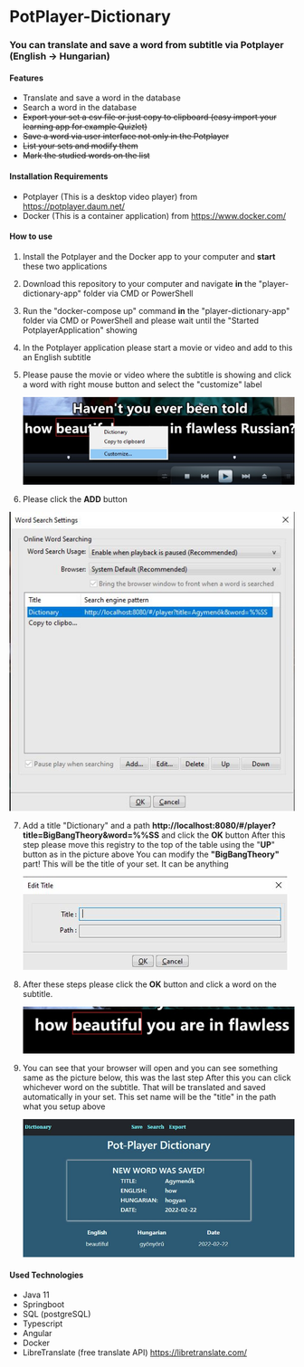 # PotPlayer-Dictionary
### You can translate and save  a word from subtitle via Potplayer  (English -> Hungarian)



#### Features

- Translate and save a word in the database
- Search a word in the database 
- ~~Export your set a csv file or just copy to clipboard (easy import your learning app for example Quizlet)~~ 
- ~~Save a word via user interface not only in the Potplayer~~
- ~~List your sets and modify them~~
- ~~Mark the studied words on the list~~ 



#### Installation Requirements 

- Potplayer (This is a desktop video player) from https://potplayer.daum.net/
- Docker (This is a container application) from https://www.docker.com/



#### How to use

1. Install the Potplayer  and the Docker app to your computer and **start** these two applications

2. Download this repository to your computer and navigate **in** the "player-dictionary-app" folder via CMD or PowerShell

3. Run the "docker-compose up" command **in** the "player-dictionary-app" folder via CMD or PowerShell and please wait until the                                    "Started PotplayerApplication" showing

4. In the Potplayer application please start a movie or video and add to this an English subtitle

5. Please pause the movie or video where the subtitle is showing and click a word with right mouse button and select the "customize" label

   

   ![potplayer03](player-dictionary-app\pics\potplayer03.jpg)



6. Please click the **ADD** button

![potplayer02](player-dictionary-app\pics\potplayer02.jpg)





7. Add a title "Dictionary" and a path **http://localhost:8080/#/player?title=BigBangTheory&word=%%SS** and click the **OK** button 								After this step please move this registry to the  top of the table using the "**UP**" button as in the picture above																	You can modify the **"BigBangTheory"** part! This will be the title of your set. It can be anything

   ![potplayer04](player-dictionary-app\pics\potplayer04.jpg)

   

8. After these steps please click the **OK** button and click a word on the subtitle.

   ![potplayer01](player-dictionary-app\pics\potplayer01.jpg)



9. You can see that your browser will open and you can see something same as the picture below, this was the last step													 After this you can click whichever word on the subtitle. That will be translated and saved automatically in your set.															 This set name will be the "title" in the path what you setup above

   ![app01](player-dictionary-app\pics\app01.JPG)

   

#### Used Technologies

- Java 11
- Springboot
- SQL (postgreSQL)
- Typescript
- Angular
- Docker
- LibreTranslate (free translate API) https://libretranslate.com/





#### 
